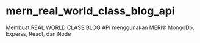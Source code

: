 # mern_real_world_class_blog_api
Membuat REAL WORLD CLASS BLOG API menggunakan MERN: MongoDb, Experss, React, dan Node
